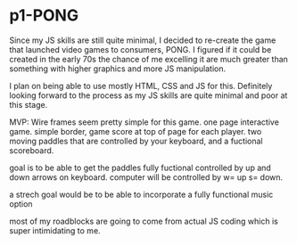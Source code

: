 # p1-PONG

Since my JS skills are still quite minimal, I decided to re-create the game that launched video games to consumers, PONG. I figured if it could be created in the early 70s the chance of me excelling it are much greater than something with higher graphics and more JS manipulation.

I plan on being able to use mostly HTML, CSS and JS for this. Definitely looking forward to the process as my JS skills are quite minimal and poor at this stage.

MVP: Wire frames seem pretty simple for this game. one page interactive game. simple border, game score at top of page for each player. two moving paddles that are controlled by your keyboard, and a fuctional scoreboard.

goal is to be able to get the paddles fully fuctional controlled by up and down arrows on keyboard. computer will be controlled by w= up s= down.

a strech goal would be to be able to incorporate a fully functional music option 

most of my roadblocks are going to come from actual JS coding which is super intimidating to me.
